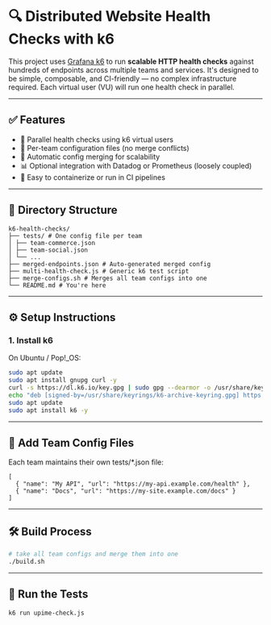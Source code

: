 # 🔍 Distributed Website Health Checks with k6

This project uses [Grafana k6](https://k6.io/) to run **scalable HTTP health checks** against hundreds of endpoints across multiple teams and services. It's designed to be simple, composable, and CI-friendly — no complex infrastructure required.
Each virtual user (VU) will run one health check in parallel.

---

## ✅ Features

- 🧪 Parallel health checks using k6 virtual users
- 📁 Per-team configuration files (no merge conflicts)
- 🧩 Automatic config merging for scalability
- 📊 Optional integration with Datadog or Prometheus (loosely coupled)
- 🐳 Easy to containerize or run in CI pipelines

---

## 📂 Directory Structure
```
k6-health-checks/
├── tests/ # One config file per team
│ ├── team-commerce.json
│ ├── team-social.json
│ └── ...
├── merged-endpoints.json # Auto-generated merged config
├── multi-health-check.js # Generic k6 test script
├── merge-configs.sh # Merges all team configs into one
└── README.md # You're here
```

---

## ⚙️ Setup Instructions

### 1. Install k6

On Ubuntu / Pop!_OS:

```bash
sudo apt update
sudo apt install gnupg curl -y
curl -s https://dl.k6.io/key.gpg | sudo gpg --dearmor -o /usr/share/keyrings/k6-archive-keyring.gpg
echo "deb [signed-by=/usr/share/keyrings/k6-archive-keyring.gpg] https://dl.k6.io/deb stable main" | sudo tee /etc/apt/sources.list.d/k6.list
sudo apt update
sudo apt install k6 -y
```

---

## 🧩 Add Team Config Files
Each team maintains their own tests/*.json file:
```
[
  { "name": "My API", "url": "https://my-api.example.com/health" },
  { "name": "Docs", "url": "https://my-site.example.com/docs" }
]
```

---

## 🛠️ Build Process
```bash
# take all team configs and merge them into one
./build.sh
```

---

## 🚀 Run the Tests
```bash
k6 run upime-check.js
```